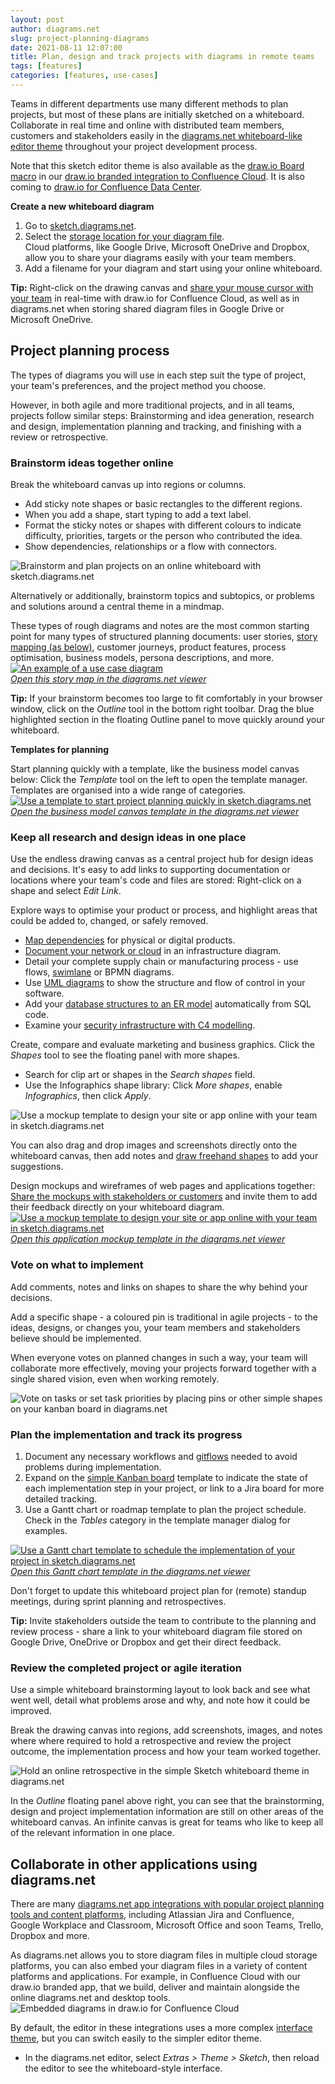 ```yaml
---
layout: post
author: diagrams.net
slug: project-planning-diagrams
date: 2021-08-11 12:07:00
title: Plan, design and track projects with diagrams in remote teams
tags: [features]
categories: [features, use-cases]
---
```


Teams in different departments use many different methods to plan projects, but most of these plans are initially sketched on a whiteboard. Collaborate in real time and online with distributed team members, customers and stakeholders easily in the [diagrams.net whiteboard-like editor theme](https://sketch.diagrams.net) throughout your project development process.

Note that this sketch editor theme is also available as the [draw.io Board macro](/blog/online-whiteboard-confluence.html) in our [draw.io branded integration to Confluence Cloud](https://marketplace.atlassian.com/apps/1210933/draw-io-diagrams-for-confluence?hosting=cloud&tab=overview). It is also coming to [draw.io for Confluence Data Center](https://marketplace.atlassian.com/apps/1210933/draw-io-diagrams-for-confluence?hosting=datacenter&tab=overview).

**Create a new whiteboard diagram**

1. Go to [sketch.diagrams.net](https://sketch.diagrams.net/).
2. Select the [storage location for your diagram file](/doc/faq/storage-location-select.html). 
<br />Cloud platforms, like Google Drive, Microsoft OneDrive and Dropbox, allow you to share your diagrams easily with your team members. 
3. Add a filename for your diagram and start using your online whiteboard.  

**Tip:** Right-click on the drawing canvas and [share your mouse cursor with your team](/blog/concurrent-editing.html) in real-time with draw.io for Confluence Cloud, as well as in diagrams.net when storing shared diagram files in Google Drive or Microsoft OneDrive.

## Project planning process

The types of diagrams you will use in each step suit the type of project, your team's preferences, and the project method you choose.

However, in both agile and more traditional projects, and in all teams, projects follow similar steps: Brainstorming and idea generation, research and design, implementation planning and tracking, and finishing with a review or retrospective. 

### Brainstorm ideas together online

Break the whiteboard canvas up into regions or columns. 

* Add sticky note shapes or basic rectangles to the different regions.
* When you add a shape, start typing to add a text label. 
* Format the sticky notes or shapes with different colours to indicate difficulty, priorities, targets or the person who contributed the idea. 
* Show dependencies, relationships or a flow with connectors. 

<img src="/assets/img/blog/online-whiteboard-brainstorming.png" style="width=100%;max-width:600px;height:auto;" alt="Brainstorm and plan projects on an online whiteboard with sketch.diagrams.net">

Alternatively or additionally, brainstorm topics and subtopics, or problems and solutions around a central theme in a mindmap. 

These types of rough diagrams and notes are the most common starting point for many types of structured planning documents: user stories, [story mapping (as below)](/blog/story-mapping.html), customer journeys, product features, process optimisation, business models, persona descriptions, and more.
<br />[<img src="/assets/img/blog/story-mapping-example-purchase-groceries.png" style="max-width:100%;height:auto;" alt="An example of a use case diagram">](https://viewer.diagrams.net/?lightbox=1&highlight=0000ff&edit=_blank&layers=1&nav=1&title=#Uhttps%3A%2F%2Fraw.githubusercontent.com%2Fjgraph%2Fdrawio-diagrams%2Fmaster%2Fblog%2Fstory-map.drawio)
<br />[_Open this story map in the diagrams.net viewer_](https://viewer.diagrams.net/?lightbox=1&highlight=0000ff&edit=_blank&layers=1&nav=1&title=#Uhttps%3A%2F%2Fraw.githubusercontent.com%2Fjgraph%2Fdrawio-diagrams%2Fmaster%2Fblog%2Fstory-map.drawio)

**Tip:** If your brainstorm becomes too large to fit comfortably in your browser window, click on the _Outline_ tool in the bottom right toolbar. Drag the blue highlighted section in the floating Outline panel to move quickly around your whiteboard.

**Templates for planning**

Start planning quickly with a template, like the business model canvas below: Click the _Template_ tool on the left to open the template manager. Templates are organised into a wide range of categories. 
<br />[<img src="/assets/img/blog/business-model-in-sketch-theme.png" style="width=100%;max-width:600px;height:auto;" alt="Use a template to start project planning quickly in sketch.diagrams.net">](https://viewer.diagrams.net/?lightbox=1&highlight=0000ff&edit=_blank&layers=1&nav=1&title=#Uhttps%3A%2F%2Fraw.githubusercontent.com%2Fjgraph%2Fdrawio-diagrams%2Fdev%2Ftemplates%2Fbusiness%2Fbusiness_model_canvas_1.xml)
<br />[_Open the business model canvas template in the diagrams.net viewer_](https://viewer.diagrams.net/?lightbox=1&highlight=0000ff&edit=_blank&layers=1&nav=1&title=#Uhttps%3A%2F%2Fraw.githubusercontent.com%2Fjgraph%2Fdrawio-diagrams%2Fdev%2Ftemplates%2Fbusiness%2Fbusiness_model_canvas_1.xml)


### Keep all research and design ideas in one place

Use the endless drawing canvas as a central project hub for design ideas and decisions. It's easy to add links to supporting documentation or locations where your team's code and files are stored: Right-click on a shape and select _Edit Link_.

Explore ways to optimise your product or process, and highlight areas that could be added to, changed, or safely removed.
* [Map dependencies](/blog/dependency-graphs.html) for physical or digital products.
* [Document your network or cloud](/blog/) in an infrastructure diagram.
* Detail your complete supply chain or manufacturing process - use flows, [swimlane](/blog/swimlane-diagrams.html) or BPMN diagrams.
* Use [UML diagrams](/blog/uml-2-5.html) to show the structure and flow of control in your software.
* Add your [database structures to an ER model](/blog/entity-relationship-tables.html) automatically from SQL code.
* Examine your [security infrastructure with C4 modelling](/blog/c4-modelling.html).

Create, compare and evaluate marketing and business graphics. Click the _Shapes_ tool to see the floating panel with more shapes. 
* Search for clip art or shapes in the _Search shapes_ field.
* Use the Infographics shape library: Click _More shapes_, enable _Infographics_, then click _Apply_.

<img src="/assets/img/blog/online-whiteboard-infographic-shapes.png" style="width=100%;max-width:600px;height:auto;" alt="Use a mockup template to design your site or app online with your team in sketch.diagrams.net">

You can also drag and drop images and screenshots directly onto the whiteboard canvas, then add notes and [draw freehand shapes](/blog/freehand-drawing.html) to add your suggestions. 

Design mockups and wireframes of web pages and applications together: [Share the mockups with stakeholders or customers](/blog/share-diagrams-via-google.html) and invite them to add their feedback directly on your whiteboard diagram. 
<br />[<img src="/assets/img/blog/online-whiteboard-mockup-template.png" style="width=100%;max-width:600px;height:auto;" alt="Use a mockup template to design your site or app online with your team in sketch.diagrams.net">](https://viewer.diagrams.net/?lightbox=1&highlight=0000ff&edit=_blank&layers=1&nav=1&title=#Uhttps%3A%2F%2Fraw.githubusercontent.com%2Fjgraph%2Fdrawio-diagrams%2Fdev%2Ftemplates%2Flayout%2Fbootstrap_1.xml)
<br />[_Open this application mockup template in the diagrams.net viewer_](https://viewer.diagrams.net/?lightbox=1&highlight=0000ff&edit=_blank&layers=1&nav=1&title=#Uhttps%3A%2F%2Fraw.githubusercontent.com%2Fjgraph%2Fdrawio-diagrams%2Fdev%2Ftemplates%2Flayout%2Fbootstrap_1.xml)


### Vote on what to implement

Add comments, notes and links on shapes to share the why behind your decisions.

Add a specific shape - a coloured pin is traditional in agile projects - to the ideas, designs, or changes you, your team members and stakeholders believe should be implemented.

When everyone votes on planned changes in such a way, your team will collaborate more effectively, moving your projects forward together with a single shared vision, even when working remotely.

<img src="/assets/img/blog/kanban-template-vote.png" style="width=100%;max-width:500px;height:auto;"  alt="Vote on tasks or set task priorities by placing pins or other simple shapes on your kanban board in diagrams.net">


### Plan the implementation and track its progress

1. Document any necessary workflows and [gitflows](/blog/gitflow-diagram.html) needed to avoid problems during implementation.
2. Expand on the [simple Kanban board](/blog/kanban-boards.html) template to indicate the state of each implementation step in your project, or link to a Jira board for more detailed tracking. 
3. Use a Gantt chart or roadmap template to plan the project schedule. Check in the _Tables_ category in the template manager dialog for examples.

[<img src="/assets/img/blog/online-whiteboard-gantt-template.png" style="width=100%;max-width:600px;height:auto;" alt="Use a Gantt chart template to schedule the implementation of your project in sketch.diagrams.net">](https://viewer.diagrams.net/?lightbox=1&highlight=0000ff&edit=_blank&layers=1&nav=1&title=#Uhttps%3A%2F%2Fraw.githubusercontent.com%2Fjgraph%2Fdrawio-diagrams%2Fdev%2Ftemplates%2Ftables%2Fgantt_1.xml)
<br />[_Open this Gantt chart template in the diagrams.net viewer_](https://viewer.diagrams.net/?lightbox=1&highlight=0000ff&edit=_blank&layers=1&nav=1&title=#Uhttps%3A%2F%2Fraw.githubusercontent.com%2Fjgraph%2Fdrawio-diagrams%2Fdev%2Ftemplates%2Ftables%2Fgantt_1.xml)

Don't forget to update this whiteboard project plan for (remote) standup meetings, during sprint planning and retrospectives.

**Tip:** Invite stakeholders outside the team to contribute to the planning and review process - share a link to your whiteboard diagram file stored on Google Drive, OneDrive or Dropbox and get their direct feedback.


### Review the completed project or agile iteration

Use a simple whiteboard brainstorming layout to look back and see what went well, detail what problems arose and why, and note how it could be improved. 

Break the drawing canvas into regions, add screenshots, images, and notes where where required to hold a retrospective and review the project outcome, the implementation process and how your team worked together.

<img src="/assets/img/blog/online-whiteboard-agile-retrospective.png" style="width=100%;max-width:600px;height:auto;"  alt="Hold an online retrospective in the simple Sketch whiteboard theme in diagrams.net">

In the _Outline_ floating panel above right, you can see that the brainstorming, design and project implementation information are still on other areas of the whiteboard canvas. An infinite canvas is great for teams who like to keep all of the relevant information in one place.

## Collaborate in other applications using diagrams.net

There are many [diagrams.net app integrations with popular project planning tools and content platforms](/integrations.html), including Atlassian Jira and Confluence, Google Workplace and Classroom, Microsoft Office and soon Teams, Trello, Dropbox and more. 

As diagrams.net allows you to store diagram files in multiple cloud storage platforms, you can also embed your diagram files in a variety of content platforms and applications. For example, in Confluence Cloud with our draw.io branded app, that we build, deliver and maintain alongside the online diagrams.net and desktop tools.
<br /><img src="/assets/img/blog/embed-diagrams-confluence-cloud.png" style="width=100%;max-width:500px;height:auto;" alt="Embedded diagrams in draw.io for Confluence Cloud">

By default, the editor in these integrations uses a more complex [interface theme](/blog/diagram-editor-theme.html), but you can switch easily to the simpler editor theme.
* In the diagrams.net editor, select _Extras > Theme > Sketch_, then reload the editor to see the whiteboard-style interface.